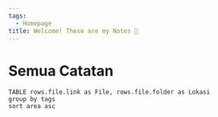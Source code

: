 ```yaml
---
tags:
  - Homepage
title: Welcome! These are my Notes 📘
---
```


# Semua Catatan
```dataview
TABLE rows.file.link as File, rows.file.folder as Lokasi
group by tags
sort area asc
```